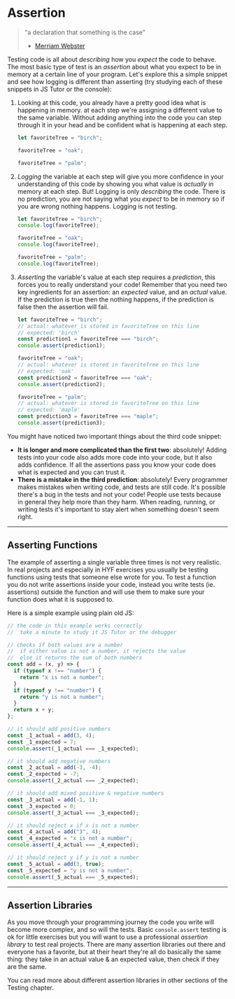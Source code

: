 # Assertion

> "a declaration that something is the case"
>
> - [Merriam Webster](https://www.merriam-webster.com/dictionary/assertion)

Testing code is all about _describing_ how you _expect_ the code to behave. The most basic type of test is an _assertion_ about what you expect to be in memory at a certain line of your program. Let's explore this a simple snippet and see how logging is different than asserting (try studying each of these snippets in JS Tutor or the console):

1. Looking at this code, you already have a pretty good idea what is happening in memory. at each step we're assigning a different value to the same variable. Without adding anything into the code you can step through it in your head and be confident what is happening at each step.

   ```js
   let favoriteTree = "birch";

   favoriteTree = "oak";

   favoriteTree = "palm";
   ```

2. _Logging_ the variable at each step will give you more confidence in your understanding of this code by showing you what value is _actually_ in memory at each step. But! Logging is only _describing_ the code. There is no prediction, you are not saying what you _expect_ to be in memory so if you are wrong nothing happens. Logging is not testing.

   ```js
   let favoriteTree = "birch";
   console.log(favoriteTree);

   favoriteTree = "oak";
   console.log(favoriteTree);

   favoriteTree = "palm";
   console.log(favoriteTree);
   ```

3. _Asserting_ the variable's value at each step requires a _prediction_, this forces you to really understand your code! Remember that you need two key ingredients for an assertion: an _expected_ value, and an _actual_ value. If the prediction is true then the nothing happens, if the prediction is false then the assertion will fail.

   ```js
   let favoriteTree = "birch";
   // actual: whatever is stored in favoriteTree on this line
   // expected: 'birch'
   const prediction1 = favoriteTree === "birch";
   console.assert(prediction1);

   favoriteTree = "oak";
   // actual: whatever is stored in favoriteTree on this line
   // expected: 'oak'
   const prediction2 = favoriteTree === "oak";
   console.assert(prediction2);

   favoriteTree = "palm";
   // actual: whatever is stored in favoriteTree on this line
   // expected: 'maple'
   const prediction3 = favoriteTree === "maple";
   console.assert(prediction3);
   ```

You might have noticed two important things about the third code snippet:

- **It is longer and more complicated than the first two**: absolutely! Adding tests into your code also adds more code into your code, but it also adds confidence. If all the assertions pass you know your code does what is expected and you can trust it.
- **There is a mistake in the third prediction**: absolutely! Every programmer makes mistakes when writing code, and tests are still code. It's possible there's a bug in the tests and not your code! People use tests because in general they help more than they harm. When reading, running, or writing tests it's important to stay alert when something doesn't seem right.

---

## Asserting Functions

The example of asserting a single variable three times is not very realistic. In real projects and especially in HYF exercises you usually be testing functions using tests that someone else wrote for you. To test a function you do not write assertions inside your code, instead you write tests (ie. assertions) outside the function and will use them to make sure your function does what it is supposed to.

Here is a simple example using plain old JS:

```js
// the code in this example works correctly
//  take a minute to study it JS Tutor or the debugger

// checks if both values are a number
//  if either value is not a number, it rejects the value
//  else it returns the sum of both numbers
const add = (x, y) => {
  if (typeof x !== "number") {
    return "x is not a number";
  }
  if (typeof y !== "number") {
    return "y is not a number";
  }
  return x + y;
};

// it should add positive numbers
const _1_actual = add(3, 4);
const _1_expected = 7;
console.assert(_1_actual === _1_expected);

// it should add negative numbers
const _2_actual = add(-3, -4);
const _2_expected = -7;
console.assert(_2_actual === _2_expected);

// it should add mixed positive & negative numbers
const _3_actual = add(-1, 1);
const _3_expected = 0;
console.assert(_3_actual === _3_expected);

// it should reject x if x is not a number
const _4_actual = add("3", 4);
const _4_expected = "x is not a number";
console.assert(_4_actual === _4_expected);

// it should reject y if y is not a number
const _5_actual = add(3, true);
const _5_expected = "y is not a number";
console.assert(_5_actual === _5_expected);
```

---

## Assertion Libraries

As you move through your programming journey the code you write will become more complex, and so will the tests. Basic `console.assert` testing is ok for little exercises but you will want to use a professional _assertion library_ to test real projects. There are many assertion libraries out there and everyone has a favorite, but at their heart they're all do basically the same thing: they take in an actual value & an expected value, then check if they are the same.

You can read more about different assertion libraries in other sections of the Testing chapter.
